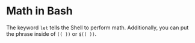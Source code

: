 # Math in Bash
The keyword `let` tells the Shell to perform math.
Additionally, you can put the phrase inside of ``(( ))`` or ``$(( ))``. 
